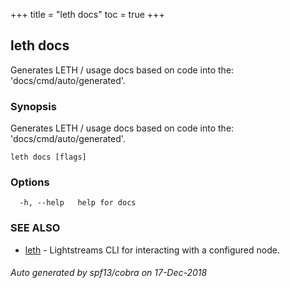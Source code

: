 +++
title = "leth docs"
toc = true
+++
## leth docs

Generates LETH / usage docs based on code into the: 'docs/cmd/auto/generated'.

### Synopsis

Generates LETH / usage docs based on code into the: 'docs/cmd/auto/generated'.

```
leth docs [flags]
```

### Options

```
  -h, --help   help for docs
```

### SEE ALSO

* [leth](/cli-docs/leth/)	 - Lightstreams CLI for interacting with a configured node.

###### Auto generated by spf13/cobra on 17-Dec-2018
